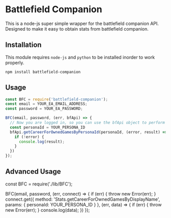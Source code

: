 # Battlefield Companion

This is a node-js super simple wrapper for the battlefield companion API.
Designed to make it easy to obtain stats from battlefield companion.

## Installation

This module requires `node-js` and `python` to be installed inorder to work properly.

```
npm install battlefield-companion
```

## Usage

```javascript
const BFC = require('battlefield-companion');
const email = YOUR_EA_EMAIL_ADDRESS;
const password = YOUR_EA_PASSWORD;

BFC(email, password, (err, bfApi) => {
  // Now you are logged in, so you can use the bfApi object to perform requests
  const personaId = YOUR_PERSONA_ID
  bfApi.getCareerForOwnedGamesByPersonaId(personaId, (error, result) => {
    if (!error) {
      console.log(result);
    }
  })
});
```

## Advanced Usage

const BFC = require('./lib/BFC');

BFC(email, password, (err, connect) => {
  if (err) {
    throw new Error(err);
  }
  connect.get({
    method: 'Stats.getCareerForOwnedGamesByDisplayName',
    params: {
      personaId: YOUR_PERSONA_ID
    }
  }, (err, data) => {
    if (err) {
      throw new Error(err);
    }
    console.log(data);
  })
});


